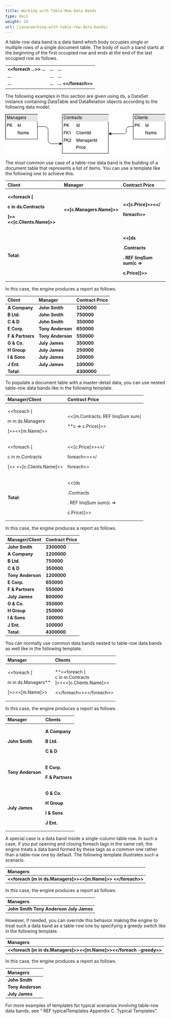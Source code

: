 ```yaml
---
title: Working with Table-Row Data Bands
type: docs
weight: 20
url: /java/working-with-table-row-data-bands/
---
```


A table-row data band is a data band which body occupies single or multiple rows of a single document table. The body of such a band starts at the beginning of the first occupied row and ends at the end of the last occupied row as follows.

||||
| :- | :- | :- |
|**&lt;&lt;foreach ...&gt;&gt; ...**|**...**|**...**|
|**...**|**...**|**...**|
|**...**|**...**|**... &lt;&lt;/foreach&gt;&gt;**|
||||

The following examples in this section are given using ds, a DataSet instance containing DataTable and DataRelation objects according to the following data model.

![todo:image_alt_text](working_with_table_row_data_bands.png)

The most common use case of a table-row data band is the building of a document table that represents a list of items. You can use a template like the following one to achieve this.

|**Client**|**Manager**|**Contract Price**|
| :- | :- | :- |
|<p>**&lt;&lt;foreach [**</p><p>**c in ds.Contracts**</p><p>**]&gt;&gt;&lt;&lt;[c.Clients.Name]&gt;&gt;**</p>|**&lt;&lt;[c.Managers.Name]&gt;&gt;**|<p>**&lt;&lt;[c.Price]&gt;&gt;&lt;&lt;/**</p><p>**foreach&gt;&gt;**</p>|
|**Total:**||<p>**&lt;&lt;[ds**</p><p>**.Contracts**</p><p>**. REF linqSum sum(c =>**</p><p>**c.Price)]&gt;&gt;**</p>|

In this case, the engine produces a report as follows.

|**Client**|**Manager**|**Contract Price**|
| :- | :- | :- |
|**A Company**|**John Smith**|**1200000**|
|**B Ltd.**|**John Smith**|**750000**|
|**C & D**|**John Smith**|**350000**|
|**E Corp.**|**Tony Anderson**|**650000**|
|**F & Partners**|**Tony Anderson**|**550000**|
|**G & Co.**|**July James**|**350000**|
|**H Group**|**July James**|**250000**|
|**I & Sons**|**July James**|**100000**|
|**J Ent.**|**July James**|**100000**|
|**Total:**||**4300000**|

To populate a document table with a master-detail data, you can use nested table-row data bands like in the following template.

|**Manager/Client**|**Contract Price**|
| :- | :- |
|<p>&lt;&lt;foreach [</p><p>m in ds.Managers</p><p>]&gt;&gt;&lt;&lt;[m.Name]&gt;&gt;</p>|<p>&lt;&lt;[m.Contracts. REF linqSum sum(</p><p>**c => c.Price)]&gt;&gt;</p>|
|<p>&lt;&lt;foreach [</p><p>c in m.Contracts</p><p>]&gt;&gt;  &lt;&lt;[c.Clients.Name]&gt;&gt;</p>|<p>&lt;&lt;[c.Price]&gt;&gt;&lt;&lt;/</p><p>foreach&gt;&gt;&lt;&lt;/</p><p>foreach&gt;&gt;</p>|
|**Total:**|<p>&lt;&lt;[ds</p><p>.Contracts</p><p>. REF linqSum sum(c =></p><p>c.Price)]&gt;&gt;</p>|

In this case, the engine produces a report as follows.

|**Manager/Client**|**Contract Price**|
| :- | :- |
|**John Smith**|**2300000**|
|**A Company**|**1200000**|
|**B Ltd.**|**750000**|
|**C & D**|**350000**|
|**Tony Anderson**|**1200000**|
|**E Corp.**|**650000**|
|**F & Partners**|**550000**|
|**July James**|**800000**|
|**G & Co.**|**350000**|
|**H Group**|**250000**|
|**I & Sons**|**100000**|
|**J Ent.**|**100000**|
|**Total:**|**4300000**|

You can normally use common data bands nested to table-row data bands as well like in the following template.

|**Manager**|**Clients**|
| :- | :- |
|<p>&lt;&lt;foreach [</p><p>m in ds.Managers**</p><p>]&gt;&gt;&lt;&lt;[m.Name]&gt;&gt;</p>|<p>**&lt;&lt;foreach [<br>c in m.Contracts<br>]&gt;&gt;&lt;&lt;[c.Clients.Name]&gt;&gt;</p><p>&lt;&lt;/foreach&gt;&gt;&lt;&lt;/foreach&gt;&gt;</p>|

In this case, the engine produces a report as follows.

|**Manager**|**Clients**|
| :- | :- |
|**John Smith**|<p>**A Company**</p><p>**B Ltd.**</p><p>**C & D**</p><p></p>|
|**Tony Anderson**|<p>**E Corp.**</p><p>**F & Partners**</p><p></p>|
|**July James**|<p>**G & Co.**</p><p>**H Group**</p><p>**I & Sons**</p><p>**J Ent.**</p><p></p>|

A special case is a data band inside a single-column table row. In such a case, if you put opening and closing foreach tags in the same cell, the engine treats a data band formed by these tags as a common one rather than a table-row one by default. The following template illustrates such a scenario.

|**Managers**|
| :- |
|**&lt;&lt;foreach [m in ds.Managers]&gt;&gt;&lt;&lt;[m.Name]&gt;&gt;  &lt;&lt;/foreach&gt;&gt;**|

In this case, the engine produces a report as follows.

|**Managers**|
| :- |
|**John Smith  Tony Anderson  July James**  |

However, if needed, you can override this behavior making the engine to treat such a data band as a table-row one by specifying a greedy switch like in the following template.

|**Managers**|
| :- |
|**&lt;&lt;foreach [m in ds.Managers]&gt;&gt;&lt;&lt;[m.Name]&gt;&gt;&lt;&lt;/foreach -greedy&gt;&gt;**|

In this case, the engine produces a report as follows.

|**Managers**|
| :- |
|**John Smith**|
|**Tony Anderson**|
|**July James**|

For more examples of templates for typical scenarios involving table-row data bands, see “ REF typicalTemplates Appendix C. Typical Templates”.

